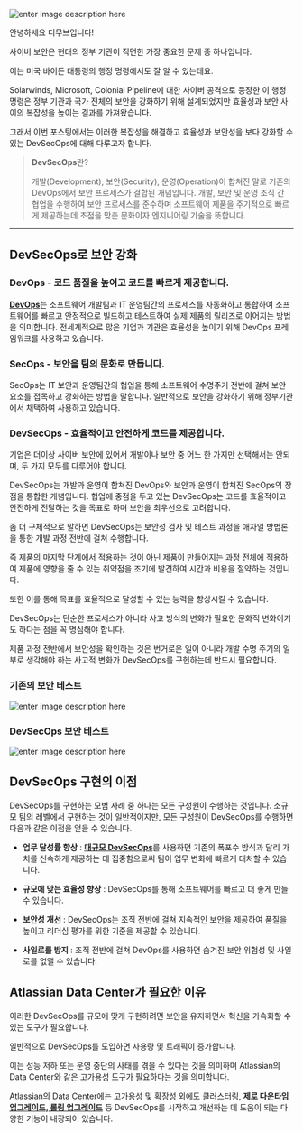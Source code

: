 
![enter image description here](https://i1.wp.com/atlassianblog.wpengine.com/wp-content/uploads/2021/10/image-20211001-175838.png?w=2240&ssl=1)

안녕하세요 디무브입니다!

사이버 보안은 현대의 정부 기관이 직면한 가장 중요한 문제 중 하나입니다.

이는 미국 바이든 대통령의 행정 명령에서도 잘 알 수 있는데요.

Solarwinds, Microsoft, Colonial Pipeline에 대한 사이버 공격으로 등장한 이 행정 명령은 정부 기관과 국가 전체의 보안을 강화하기 위해 설계되었지만 효율성과 보안 사이의 복잡성을 높이는 결과를 가져왔습니다.

  
그래서 이번 포스팅에서는 이러한 복잡성을 해결하고 효율성과 보안성을 보다 강화할 수 있는 DevSecOps에 대해 다루고자 합니다.

> **DevSecOps**란?
> 
> 개발(Development), 보안(Security), 운영(Operation)이 합쳐진 말로 기존의 DevOps에서 보안 프로세스가 결합된 개념입니다. 개발, 보안 및 운영 조직 간 협업을 수행하여 보안 프로세스를 준수하며 소프트웨어 제품을 주기적으로 빠르게 제공하는데 초점을 맞춘 문화이자 엔지니어링 기술을 뜻합니다.

----------

## **DevSecOps로 보안 강화**

### **DevOps** - 코드 품질을 높이고 코드를 빠르게 제공합니다.

[**DevOps**](https://www.atlassian.com/devops "https://www.atlassian.com/devops")는 소프트웨어 개발팀과 IT 운영팀간의 프로세스를 자동화하고 통합하여 소프트웨어를 빠르고 안정적으로 빌드하고 테스트하여 실제 제품의 릴리즈로 이어지는 방법을 의미합니다. 전세계적으로 많은 기업과 기관은 효율성을 높이기 위해 DevOps 프레임워크를 사용하고 있습니다.

### **SecOps - 보안을 팀의 문화로 만듭니다.**

SecOps는 IT 보안과 운영팀간의 협업을 통해 소프트웨어 수명주기 전반에 걸쳐 보안 요소를 접목하고 강화하는 방법을 말합니다. 일반적으로 보안을 강화하기 위해 정부기관에서 채택하여 사용하고 있습니다.

### **DevSecOps - 효율적이고 안전하게 코드를 제공합니다.**

기업은 더이상 사이버 보안에 있어서 개발이나 보안 중 어느 한 가지만 선택해서는 안되며, 두 가지 모두를 다루어야 합니다.

DevSecOps는 개발과 운영이 합쳐진 DevOps와 보안과 운영이 합쳐진 SecOps의 장점을 통합한 개념입니다. 협업에 중점을 두고 있는 DevSecOps는 코드를 효율적이고 안전하게 전달하는 것을 목표로 하며 보안을 최우선으로 고려합니다.

좀 더 구체적으로 말하면 DevSecOps는 보안성 검사 및 테스트 과정을 애자일 방법론을 통한 개발 과정 전반에 걸쳐 수행합니다.

즉 제품의 마지막 단계에서 적용하는 것이 아닌 제품이 만들어지는 과정 전체에 적용하여 제품에 영향을 줄 수 있는 취약점을 조기에 발견하여 시간과 비용을 절약하는 것입니다.

또한 이를 통해 목표를 효율적으로 달성할 수 있는 능력을 향상시킬 수 있습니다.

DevSecOps는 단순한 프로세스가 아니라 사고 방식의 변화가 필요한 문화적 변화이기도 하다는 점을 꼭 명심해야 합니다.

제품 과정 전반에서 보안성을 확인하는 것은 번거로운 일이 아니라 개발 수명 주기의 일부로 생각해야 하는 사고적 변화가 DevSecOps를 구현하는데 반드시 필요합니다.


### **기존의 보안 테스트**
![enter image description here](https://i1.wp.com/atlassianblog.wpengine.com/wp-content/uploads/2021/10/image-20211001-180308.png?resize=768,167&ssl=1)

### **DevSecOps 보안 테스트**
![enter image description here](https://i2.wp.com/atlassianblog.wpengine.com/wp-content/uploads/2021/10/image-20211001-180328.png?resize=768,167&ssl=1)

## **DevSecOps 구현의 이점**

DevSecOps를 구현하는 모범 사례 중 하나는 모든 구성원이 수행하는 것입니다. 소규모 팀의 레벨에서 구현하는 것이 일반적이지만, 모든 구성원이 DevSecOps를 수행하면 다음과 같은 이점을 얻을 수 있습니다.

-   **업무 달성률 향상** : [**대규모 DevSecOps**](https://www.atlassian.com/blog/enterprise/build-a-strategy-for-scale-in-a-high-security-environment "https://www.atlassian.com/blog/enterprise/build-a-strategy-for-scale-in-a-high-security-environment")를 사용하면 기존의 폭포수 방식과 달리 가치를 신속하게 제공하는 데 집중함으로써 팀이 업무 변화에 빠르게 대처할 수 있습니다.
    
-   **규모에 맞는 효율성 향상** : DevSecOps를 통해 소프트웨어를 빠르고 더 좋게 만들 수 있습니다.
    
-   **보안성 개선** : DevSecOps는 조직 전반에 걸쳐 지속적인 보안을 제공하여 품질을 높이고 리더십 평가를 위한 기준을 제공할 수 있습니다.
    
-   **사일로를 방지** :  조직 전반에 걸쳐 DevOps를 사용하면 숨겨진 보안 위험성 및 사일로를 없앨 수 있습니다.
    

## **Atlassian Data Center가 필요한 이유**

이러한 DevSecOps를 규모에 맞게 구현하려면 보안을 유지하면서 혁신을 가속화할 수 있는 도구가 필요합니다.

일반적으로 DevSecOps를 도입하면 사용량 및 트래픽이 증가합니다.

이는 성능 저하 또는 운영 중단의 사태를 겪을 수 있다는 것을 의미하며 Atlassian의 Data Center와 같은 고가용성 도구가 필요하다는 것을 의미합니다.

Atlassian의 Data Center에는 고가용성 및 확장성 외에도 클러스터링, [**제로 다운타임 업그레이드, 롤링 업그레이드**](https://www.atlassian.com/enterprise/data-center/data-center-video-library "https://www.atlassian.com/enterprise/data-center/data-center-video-library") 등 DevSecOps를 시작하고 개선하는 데 도움이 되는 다양한 기능이 내장되어 있습니다.


<!--stackedit_data:
eyJoaXN0b3J5IjpbMTIwMDUyMTA2NF19
-->